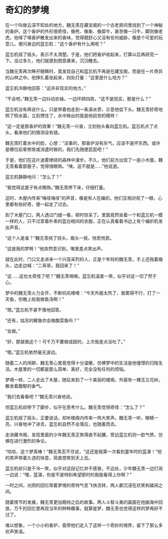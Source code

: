 # 奇幻的梦境

在一个叫做云深不知处的地方，魏无羡在藏宝阁的一个古老房间里找到了一个神秘的香炉。这个香炉的外形很奇怪，像熊、像象、像犀牛，甚至像一只牛，脚则像老虎。他嗅了嗅香炉散发出来的香味，觉得既舒心又没有任何威胁，像是个可爱的玩意儿，便问身边的蓝忘机：“这个香炉有什么用呢？”

蓝忘机摇了摇头，表示不太清楚。于是，他们把香炉收起来，打算以后再研究一下。没过多久，他们就感到困意袭来，沉沉睡去。

当魏无羡再次睁开眼睛时，竟发现自己和蓝忘机不再是在藏宝阁，而是在一片奇异的山林之中。他挣扎着坐起来，四处打量：“这里是什么地方？”

蓝忘机冷静地回答：“这并非现实的地方。”

“不会吧，”魏无羡一边抖动衣袖，一边环顾四周，“这不是现实，那是什么？”

蓝忘机没有再说什么，只是带着他走到一条溪水旁，示意他低下头。魏无羡好奇地照了照水面，立刻愣住了，水中映出的竟是他前世的模样！

“这一定是那香炉的效果！”魏无羡一兴奋，立刻抬头看向蓝忘机。蓝忘机点了点头，看来他们的猜测没有错。

魏无羡盯着水中的脸，心想：“没事的，那香炉没有杀气，应该不是坏东西。或许是哪位前辈修炼或消遣时做的，我们先随便逛逛吧！”

于是，他们在这片迷雾缭绕的森林中漫步。不久，他们前方出现了一座小木屋。魏无羡看着那屋子，觉得很眼熟。“咦，这不就是……”他说道。

蓝忘机静静地问：“怎么了？”

“我觉得这屋子有点眼熟。”魏无羡停下来，仔细打量。

这时，木屋内传来“咯吱咯吱”的声音，像是有人在编织。他们互相对视了一眼，心里都有些好奇，便一起走了过去。

到了木屋门口，两人透过门缝一看，顿时惊呆了。里面竟然坐着一个和蓝忘机一模一样的人，只不过穿着朴素的蓝白相间的衣服，正在认真看着书边上有个编织机发出声音。

“这个人是谁？”魏无羡挠了挠头，眉头一挑，恍若恍若。

“这是我的梦啊！”他突然意识到，嘴里差点笑出声。

就在此时，门口又走进来一个兴高采烈的人，正是个年轻的魏无羡，手上还拖着锄头，边走边喊：“二哥哥，我回来了！”

“这……这也太奇怪了吧？”魏无羡喃喃，蓝忘机温柔一笑，似乎对这一切了然于心。

梦中的魏无羡火力全开，不断叽叽喳喳：“今天外面太热了，我累得不行，打了一天鱼，你晚上给我做鱼汤啊！”

“嗯。”蓝忘机不紧不慢地回答。

“还有，姑苏的鲫鱼你会做酸菜鱼吗？”

“会做。”

“好，那就做这个！可千万不要做成甜的，上次我差点没吐了。”

“嗯。”蓝忘机依然毫无波动。

随着二人的闲聊，魏无羡心里竟觉得十分温暖，仿佛梦中的生活是他憧憬的归隐生活。木屋里的一切都是那么简单、美好，完全没有任何的烦恼。

梦境一转，二人走出了木屋，随后来到了一个美丽的楼阁，外面有一棵玉兰花树，散发着馥郁的香气。

“我们去看看吧？”魏无羡兴奋地说。

但蓝忘机却停下了脚步，似乎在思考什么。魏无羡觉得奇怪：“怎么了？”

蓝忘机摇了摇头，正要说话，却听楼阁内传来一阵大笑声。魏无羡一听，眼睛一亮，兴奋地冲了进去，蓝忘机自然不会落后，也随着而去。

走进藏书阁，发现里面的少年魏无羡正笑得直不起腰，旁边蓝忘机则一脸气愤，仿佛在进行激烈的争论。

“哈哈，这个梦真棒！”魏无羡忍不住说，“这还是我第一次看到童年时的蓝湛！”他的笑声带着久违的快意，简直想笑到天上去。

蓝忘机却只是干冷一笑，似乎对这段记忆并不感冒。不远处，少年魏无羡一边打闹一边说：“嘿，蓝湛，你是不是特别希望那时的我能看得上你啊？”

一时之间，光阴的回忆带着梦境的奇特气息飞快流转，两人都沉浸在欢笑和嬉闹之间。

随着情节的发展，魏无羡更加期待之后的故事。两人斗智斗勇的画面在他脑海中回放，万千的回忆里再现当年的种种趣事。就算是梦，魏无羡也觉得这样的梦再好不过了。

难以想象，一个小小的香炉，竟带他们走入了这样一个奇妙的境界，留下了那么多欢声笑语。